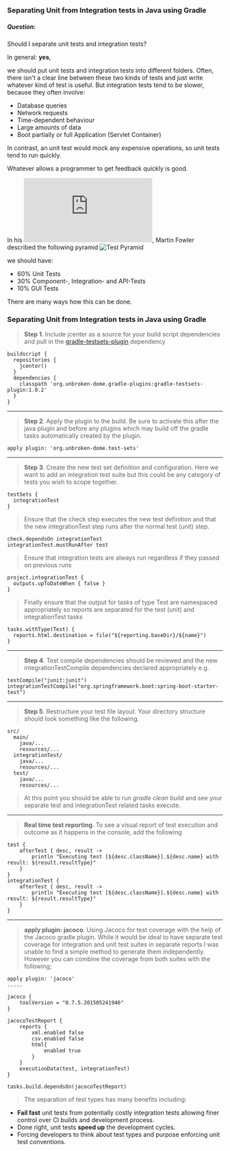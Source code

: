 ### Separating Unit from Integration tests in Java using Gradle

##### Question: 
Should I separate unit tests and integration tests?

In general: <b>yes</b>, 

we should put unit tests and integration tests into different folders. Often, there isn't a clear line between these two kinds of tests and just write whatever kind of test is useful. But integration tests tend to be slower, because they often involve:

* Database queries
* Network requests
* Time-dependent behaviour
* Large amounts of data
* Boot partially or full Application (Servlet Container)

In contrast, an unit test would mock any expensive operations, so unit tests tend to run quickly.

Whatever allows a programmer to get feedback quickly is good.

In his ![blog](https://martinfowler.com/bliki/TestPyramid.html), Martin Fowler described the following pyramid
![Test Pyramid](https://martinfowler.com/bliki/images/testPyramid/test-pyramid.png)

we should have: 
* 60% Unit Tests
* 30% Component-, Integration- and API-Tests
* 10% GUI Tests

There are many ways how this can be done.

### Separating Unit from Integration tests in Java using Gradle
 
> <b>Step 1</b>.
  Include jcenter as a source for your build script dependencies and pull in the [gradle-testsets-plugin](https://github.com/unbroken-dome/gradle-testsets-plugin) dependency
  ```
  buildscript {  
    repositories {
      jcenter()
    }
    dependencies {
      classpath 'org.unbroken-dome.gradle-plugins:gradle-testsets-plugin:1.0.2'
    }
  }
  ```
 
***
  
> <b>Step 2</b>.
  Apply the plugin to the build. Be sure to activate this after the java plugin and before any plugins which may build off the gradle tasks automatically created by the plugin.
  ```
  apply plugin: 'org.unbroken-dome.test-sets'
  ```

***
  
> <b>Step 3</b>.
  Create the new test set definition and configuration. Here we want to add an integration test suite but this could be any category of tests you wish to scope together.
  
  ```
  testSets {  
    integrationTest
  }
  ```
  
>  Ensure that the check step executes the new test definition and that the new integrationTest step runs after the normal test (unit) step.

  ```
  check.dependsOn integrationTest  
  integrationTest.mustRunAfter test 
  ```
  
>  Ensure that integration tests are always run regardless if they passed on previous runs
  
  ```
  project.integrationTest {  
    outputs.upToDateWhen { false }
  }
  ```
  
>  Finally ensure that the output for tasks of type Test are namespaced appropriately so reports are separated for the test (unit) and integrationTest tasks

  ```
  tasks.withType(Test) {  
    reports.html.destination = file("${reporting.baseDir}/${name}")
  }
  ```
 
***
  
> <b>Step 4</b>.
  Test compile dependencies should be reviewed and the new integrationTestCompile dependencies declared appropriately 
  e.g.
  
  ```
  testCompile("junit:junit")  
  integrationTestCompile("org.springframework.boot:spring-boot-starter-test")
  ```

***
  
> <b>Step 5</b>.
  Restructure your test file layout. Your directory structure should look something like the following.
  
  ```
  src/  
    main/
      java/...
      resources/...
    integrationTest/
      java/...
      resources/...
    test/
      java/...
      resources/...
  ```
  
>  At this point you should be able to run *gradle clean build* and see your separate test and integrationTest related tasks execute.

***

> <b>Real time test reporting</b>.
  To see a visual report of test execution and outcome as it happens in the console, add the following
  
 ```
 test {
     afterTest { desc, result ->
         println "Executing test [${desc.className}].${desc.name} with result: ${result.resultType}"
     }
 }
 integrationTest {
     afterTest { desc, result ->
         println "Executing test [${desc.className}].${desc.name} with result: ${result.resultType}"
     }
 }
 ```
 
 ***
 
 > <b>apply plugin: jacoco</b>.
 Using Jacoco for test coverage with the help of the Jacoco gradle plugin. While it would be ideal to have separate test coverage for integration and unit test suites in separate reports I was unable to find a simple method to generate them independently. However you can combine the coverage from both suites with the following;
 
```
apply plugin: 'jacoco'  
.....

jacoco {
    toolVersion = "0.7.5.201505241946"
}

jacocoTestReport {
    reports {
        xml.enabled false
        csv.enabled false
        html{
            enabled true
        }
    }
    executionData(test, integrationTest)
}

tasks.build.dependsOn(jacocoTestReport)
```

> The separation of test types has many benefits including:

* <b>Fail fast</b> unit tests from potentially costly integration tests allowing finer control over CI builds and development process.
* Done right, unit tests <b>speed up</b> the development cycles.
* Forcing developers to think about test types and purpose enforcing unit test conventions. 
